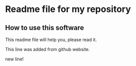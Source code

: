# Readme file for my repository

## How to use this software
This readme file will help you, please read it.

This line was added from github website.

new line!
